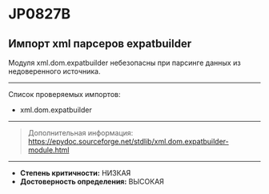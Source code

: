 # JP0827B
## Импорт xml парсеров expatbuilder
Модуля xml.dom.expatbuilder небезопасны при парсинге данных из недоверенного источника.


---
Список проверяемых импортов:

* xml.dom.expatbuilder

---
> Дополнительная информация:
> <https://epydoc.sourceforge.net/stdlib/xml.dom.expatbuilder-module.html>
---
* __Степень критичности:__ НИЗКАЯ
* __Достоверность определения:__ ВЫСОКАЯ
